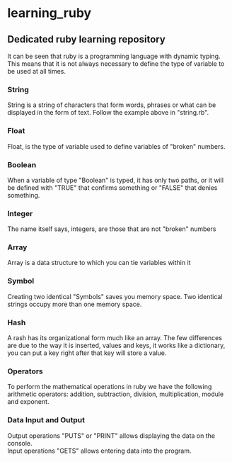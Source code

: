 # learning_ruby
## Dedicated ruby learning repository

It can be seen that ruby is a programming language with dynamic typing. This means that it is not always necessary to define the type of variable to be used at all times.

### String  
String is a string of characters that form words, phrases or what can be displayed in the form of text. Follow the example above in "string.rb".

### Float  
Float, is the type of variable used to define variables of "broken" numbers.

### Boolean
When a variable of type "Boolean" is typed, it has only two paths, or it will be defined with "TRUE" that confirms something or "FALSE" that denies something.

### Integer  
The name itself says, integers, are those that are not "broken" numbers

### Array
Array is a data structure to which you can tie variables within it

### Symbol
Creating two identical "Symbols" saves you memory space. Two identical strings occupy more than one memory space.

### Hash
A rash has its organizational form much like an array. The few differences are due to the way it is inserted, values and keys, it works like a dictionary, you can put a key right after that key will store a value.

### Operators
To perform the mathematical operations in ruby we have the following arithmetic operators: addition, subtraction, division, multiplication, module and exponent.

### Data Input and Output
Output operations "PUTS" or "PRINT" allows displaying the data on the console.  
Input operations "GETS" allows entering data into the program.